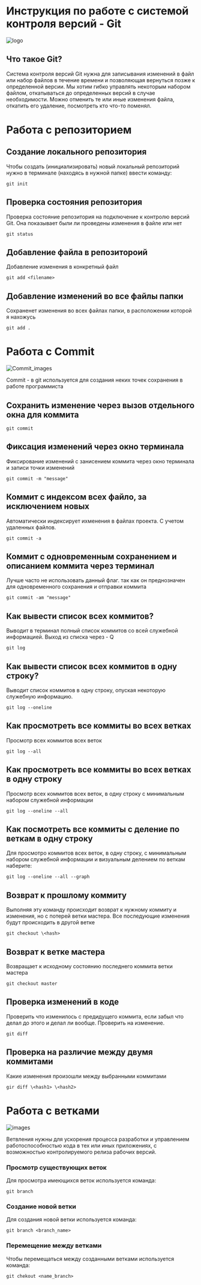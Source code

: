 # **Инструкция по работе с системой контроля версий - Git**

![logo](git.png)

## Что такое Git?

Cистема контроля версий Git нужна для  записывания изменений в файл или набор файлов в течение времени и позволяющая вернуться позже к определенной версии. Мы хотим гибко управлять некоторым набором файлом, откатываться до определенных версий в случае необходимости. Можно отменить те или иные изменения файла, откатить его удаление, посмотреть кто что-то поменял.

# **Работа с репозиторием**

## Создание локального репозитория

Чтобы создать (инициализировать) новый локальный репозиторий нужно в терминале (находясь в нужной папке) ввести команду:

    git init

## Проверка состояния репозитория

Проверка состояние репозитория на подключение к контролю версий Git. Она показывает были ли проведены изменения в файле или нет

    git status

## Добавление файла в репозитороий

Добавление изменения в конкретный файл

    git add <filename>

## Добавление изменений во все файлы папки

Сохраненет изменения во всех файлах папки, в расположении которой я нахожусь

    git add .

# **Работа с Commit**

![Commit_images](Commits.jpg)

Commit - в git используется для создания неких точек сохранения в работе программиста

## Сохранить изменение через вызов отдельного окна для коммита

    git commit

## Фиксация изменений через окно терминала

Фиксирование изменений с занисением коммита через окно терминала и записи точки изменений

    git commit -m "message"

## Коммит с индексом всех файло, за исключением новых

Автоматически индексирует ихменения в файлах проекта. С учетом удаленных файлов.

    git commit -a

## Коммит с одновременным сохранением и описанием коммита через терминал

Лучше часто не использовать данный флаг. так как он преднозначен для одновременного сохранения и отправки коммита

    git commit -am "message"

## Как вывести список всех коммитов?

Выводит в терминал полный список коммитов со всей служебной информацией. Выход из списка через - Q

    git log

## Как вывести список всех коммитов в одну строку?

Выводит список коммитов в одну строку, опуская некоторую служебную информацию.

    git log --oneline

## Как просмотреть все коммиты во всех ветках

Просмотр всех коммитов всех веток

    git log --all

## Как просмотреть все коммиты во всех ветках в одну строку

Просмотр всех коммитов всех веток, в одну строку с минимальным набором служебной информации

    git log --oneline --all

## Как посмотреть все коммиты с деление по веткам в одну строку

Для просмотро коммитов всех веток, в одну строку, с минимальным набором служебной информации и визуальным делением по веткам наберите:

    git log --oneline --all --graph

## Возврат к прошлому коммиту

Выполняя эту команду происходит возврат к нужному коммиту и изменения, но с потерей ветки мастера. Все последующие изменения будут происходить в другой ветке

    git checkout \<hash>

## Возврат к ветке мастера

Возвращает к исходному состоянию последнего коммита ветки мастера

    git checkout master

## Проверка изменений в коде

Проверить что изменилось с предидущего коммита, если забыл что делал до этого и делал ли вообще. Проверить на изменение.

    git diff

## Проверка на различие между двумя коммитами

Какие изменения произошли между выбранными коммитами

    gir diff \<hash1> \<hash2>

# **Работа с ветками**

![images](git_branch.png)

Ветвления нужны для ускорения процесса разработки и управлением работоспособностью кода в тех или иных приложениях, с возможностью контролируемого релиза рабочих версий.

### Просмотр существующих веток

Для просмотра имеющихся веток используется команда:

    git branch

### Создание новой ветки

Для создания новой ветки используется команда:

    git branch <branch_name>

### Перемещение между ветками

Чтобы перемещаться между созданными ветками используется команда:

    git chekout <name_branch>
